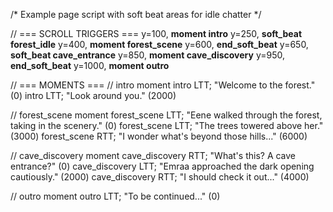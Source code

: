/* Example page script with soft beat areas for idle chatter */

// === SCROLL TRIGGERS ===
y=100, **moment intro**
y=250, **soft_beat forest_idle**
y=400, **moment forest_scene**
y=600, **end_soft_beat**
y=650, **soft_beat cave_entrance**
y=850, **moment cave_discovery**
y=950, **end_soft_beat**
y=1000, **moment outro**

// === MOMENTS ===
// intro moment
intro LTT; "Welcome to the forest." (0)
intro LTT; "Look around you." (2000)

// forest_scene moment
forest_scene LTT; "Eene walked through the forest, taking in the scenery." (0)
forest_scene LTT; "The trees towered above her." (3000)
forest_scene RTT; "I wonder what's beyond those hills..." (6000)

// cave_discovery moment
cave_discovery RTT; "What's this? A cave entrance?" (0)
cave_discovery LTT; "Emraa approached the dark opening cautiously." (2000)
cave_discovery RTT; "I should check it out..." (4000)

// outro moment
outro LTT; "To be continued..." (0)
